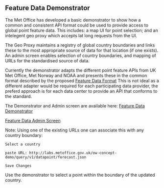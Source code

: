 ## Feature Data Demonstrator
The Met Office has developed a basic demonstrator to show how a common and consistent API format could be used to provide access to global point feature data. This includes: a map UI for point selection; and an intelegent geo proxy which accepts lat long requests from the UI. 

The Geo Proxy maintains a registry of global country boundaries and links these to the most appropriate source of data for that location (if one exists). An admin screen enables selection of country boundaries, and mapping of URLs for the standardised source of data.

Currently the demonstrator adapts the different point feature APIs from UK Met Office, Met Norway and NOAA and presents these in the common format described by the proposed [Feature Data Format](https://github.com/opengeospatial/weather-on-the-web/blob/master/Specification/Feature%20Data%20Format%20proposal.md)
This is not ideal as a different adapter would be required for each participating data provider, the preferd approach is for each data center to provide an API that conforms to the standard.

The Demonstrator and Admin screen are available here:
[Feature Data Demonstrator](http://labs.metoffice.gov.uk/map/owdemo/)

[Feature Data Admin Screen](http://labs.metoffice.gov.uk/map/owdemo/admin.html)

Note: Using one of the existing URLs one can associate this with any country boundary:

`Select a country`

`paste URL: http://labs.metoffice.gov.uk/ow-concept-demo/query/v1/datapoint/forecast.json`

`Save Changes`

Use the demonstrator to select a point within the boundary of the updated country.
